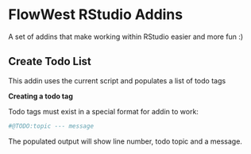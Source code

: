 # FlowWest RStudio Addins
A set of addins that make working within RStudio easier and more fun :)

## Create Todo List 

This addin uses the current script and populates a list of todo tags 

**Creating a todo tag**

Todo tags must exist in a special format for addin to work: 

```r
#@TODO:topic --- message 
```
The populated output will show line number, todo topic and a message.

